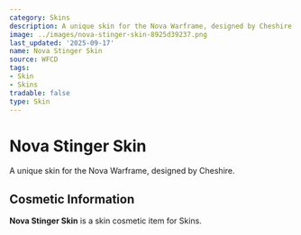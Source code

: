 ```yaml
---
category: Skins
description: A unique skin for the Nova Warframe, designed by Cheshire.
image: ../images/nova-stinger-skin-8925d39237.png
last_updated: '2025-09-17'
name: Nova Stinger Skin
source: WFCD
tags:
- Skin
- Skins
tradable: false
type: Skin
---
```


# Nova Stinger Skin

A unique skin for the Nova Warframe, designed by Cheshire.

## Cosmetic Information

**Nova Stinger Skin** is a skin cosmetic item for Skins.

